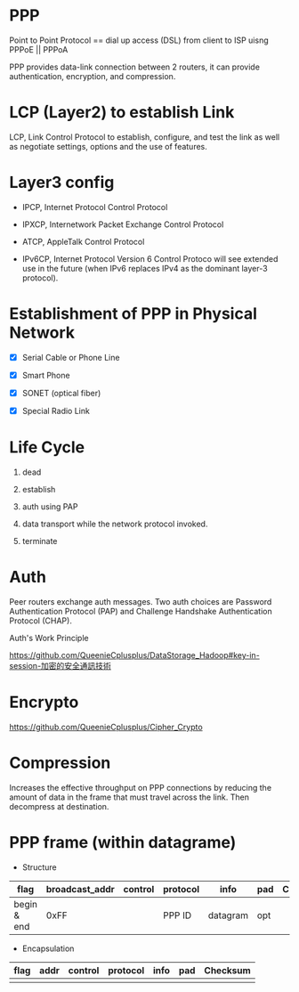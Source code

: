# PPP
Point to Point Protocol == dial up access (DSL) from client to ISP uisng PPPoE || PPPoA

PPP provides data-link connection between 2 routers, it can provide authentication, encryption, and compression.

# LCP (Layer2) to establish Link

LCP, Link Control Protocol to establish, configure, and test the link as well as negotiate settings, options and the use of features.

# Layer3 config

* IPCP, Internet Protocol Control Protocol 

* IPXCP, Internetwork Packet Exchange Control Protocol 

* ATCP, AppleTalk Control Protocol

* IPv6CP, Internet Protocol Version 6 Control Protoco will see extended use in the future (when IPv6 replaces IPv4 as the dominant layer-3 protocol).

# Establishment of PPP in Physical Network

- [x] Serial Cable or Phone Line

- [x] Smart Phone

- [x] SONET (optical fiber)

- [x] Special Radio Link

# Life Cycle

1. dead

2. establish

3. auth using PAP

4. data transport while the network protocol invoked.

5. terminate

# Auth

Peer routers exchange auth messages. Two auth choices are Password Authentication Protocol (PAP) and Challenge Handshake Authentication Protocol (CHAP). 

Auth's Work Principle

https://github.com/QueenieCplusplus/DataStorage_Hadoop#key-in-session-加密的安全通訊技術


# Encrypto 

https://github.com/QueenieCplusplus/Cipher_Crypto

# Compression

Increases the effective throughput on PPP connections by reducing the amount of data in the frame that must travel across the link. Then decompress at destination.

# PPP frame (within datagrame)

* Structure


|    flag   |broadcast_addr|    control     |  protocol |  info  | pad| Checksum|      
|-----------|--------------|----------------|-----------|--------|----|---------|
|begin & end|      0xFF    |                |  PPP ID   |datagram| opt|         |


* Encapsulation

|    flag   |    addr    |    control     |     protocol |  info  | pad| Checksum|      
|-----------|------------|----------------|--------------|--------|----|---------|
|           |            |                |              |        |    |         |
